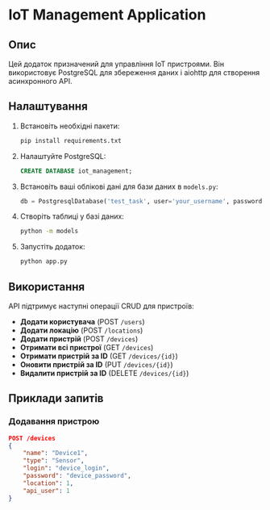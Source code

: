 # IoT Management Application

## Опис

Цей додаток призначений для управління IoT пристроями. Він використовує PostgreSQL для збереження даних і aiohttp для створення асинхронного API.

## Налаштування

1. Встановіть необхідні пакети:
    ```bash
    pip install requirements.txt
    ```

2. Налаштуйте PostgreSQL:
    ```sql
    CREATE DATABASE iot_management;
    ```

3. Встановіть ваші облікові дані для бази даних в `models.py`:
    ```python
    db = PostgresqlDatabase('test_task', user='your_username', password='your_password', host='localhost', port=5432)
    ```

4. Створіть таблиці у базі даних:
    ```bash
    python -m models
    ```

5. Запустіть додаток:
    ```bash
    python app.py
    ```

## Використання

API підтримує наступні операції CRUD для пристроїв:

- **Додати користувача** (POST `/users`)
- **Додати локацію** (POST `/locations`)
- **Додати пристрій** (POST `/devices`)
- **Отримати всі пристрої** (GET `/devices`)
- **Отримати пристрій за ID** (GET `/devices/{id}`)
- **Оновити пристрій за ID** (PUT `/devices/{id}`)
- **Видалити пристрій за ID** (DELETE `/devices/{id}`)

## Приклади запитів

### Додавання пристрою
```json
POST /devices
{
    "name": "Device1",
    "type": "Sensor",
    "login": "device_login",
    "password": "device_password",
    "location": 1,
    "api_user": 1
}
